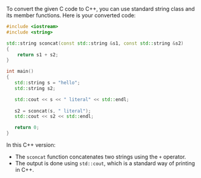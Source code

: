 To convert the given C code to C++, you can use standard string class and its member functions. Here is your converted code:

```cpp
#include <iostream>
#include <string>

std::string sconcat(const std::string &s1, const std::string &s2)
{
    return s1 + s2;
}

int main()
{
   std::string s = "hello";
   std::string s2;

   std::cout << s << " literal" << std::endl;
   
   s2 = sconcat(s, " literal");
   std::cout << s2 << std::endl;

   return 0;
}
```

In this C++ version:
- The `sconcat` function concatenates two strings using the `+` operator.
- The output is done using `std::cout`, which is a standard way of printing in C++.
